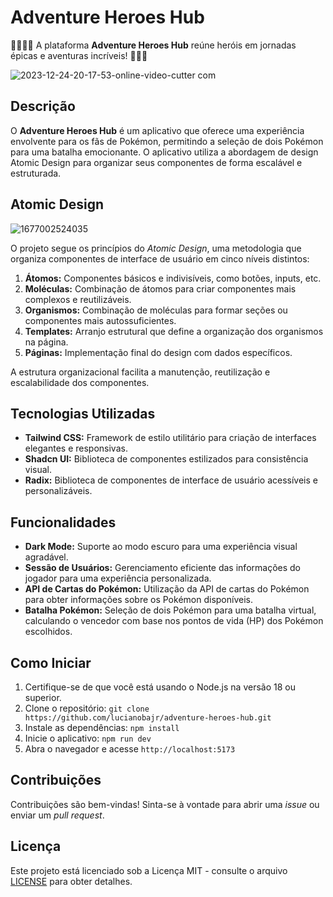 # Adventure Heroes Hub

🦹‍♀️🧙‍♀️ A plataforma **Adventure Heroes Hub** reúne heróis em jornadas épicas e aventuras incríveis! 🦸‍♂️✨

![2023-12-24-20-17-53-_online-video-cutter com_](https://github.com/lucianobajr/adventure-heroes-hub/assets/45442173/6169b164-1ef5-4015-b346-86797634ba82)

## Descrição

O **Adventure Heroes Hub** é um aplicativo que oferece uma experiência envolvente para os fãs de Pokémon, permitindo a seleção de dois Pokémon para uma batalha emocionante. O aplicativo utiliza a abordagem de design Atomic Design para organizar seus componentes de forma escalável e estruturada.

## Atomic Design

![1677002524035](https://github.com/lucianobajr/adventure-heroes-hub/assets/45442173/029eaf22-9fc4-45a0-b1c8-a29b786944d7)

O projeto segue os princípios do *Atomic Design*, uma metodologia que organiza componentes de interface de usuário em cinco níveis distintos:

1. **Átomos:** Componentes básicos e indivisíveis, como botões, inputs, etc.
2. **Moléculas:** Combinação de átomos para criar componentes mais complexos e reutilizáveis.
3. **Organismos:** Combinação de moléculas para formar seções ou componentes mais autossuficientes.
4. **Templates:** Arranjo estrutural que define a organização dos organismos na página.
5. **Páginas:** Implementação final do design com dados específicos.

A estrutura organizacional facilita a manutenção, reutilização e escalabilidade dos componentes.

## Tecnologias Utilizadas

- **Tailwind CSS:** Framework de estilo utilitário para criação de interfaces elegantes e responsivas.
- **Shadcn UI:** Biblioteca de componentes estilizados para consistência visual.
- **Radix:** Biblioteca de componentes de interface de usuário acessíveis e personalizáveis.

## Funcionalidades

- **Dark Mode:** Suporte ao modo escuro para uma experiência visual agradável.
- **Sessão de Usuários:** Gerenciamento eficiente das informações do jogador para uma experiência personalizada.
- **API de Cartas do Pokémon:** Utilização da API de cartas do Pokémon para obter informações sobre os Pokémon disponíveis.
- **Batalha Pokémon:** Seleção de dois Pokémon para uma batalha virtual, calculando o vencedor com base nos pontos de vida (HP) dos Pokémon escolhidos.

## Como Iniciar

1. Certifique-se de que você está usando o Node.js na versão 18 ou superior.
2. Clone o repositório: `git clone https://github.com/lucianobajr/adventure-heroes-hub.git`
3. Instale as dependências: `npm install`
4. Inicie o aplicativo: `npm run dev`
5. Abra o navegador e acesse `http://localhost:5173`

## Contribuições

Contribuições são bem-vindas! Sinta-se à vontade para abrir uma *issue* ou enviar um *pull request*.

## Licença

Este projeto está licenciado sob a Licença MIT - consulte o arquivo [LICENSE](LICENSE) para obter detalhes.